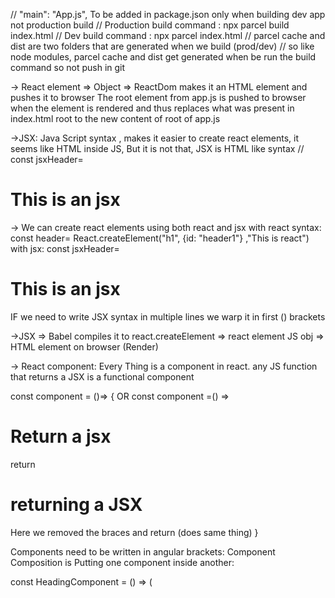 // "main": "App.js", To be added in package.json only when building dev app not production build
// Production build command : npx parcel build index.html
// Dev build command : npx parcel index.html
// parcel cache and dist are two folders that are generated when we build (prod/dev)
// so like node modules, parcel cache and dist get generated when be run the build command so not push in git

-> React element => Object => ReactDom makes it an HTML element and pushes it to browser
The root element from app.js is pushed to browser when the element is rendered and thus replaces what was present in index.html root to the new content of root of app.js

->JSX: Java Script syntax , makes it easier to create react elements, it seems like HTML inside JS, But it is not that, JSX is HTML like syntax
// const jsxHeader= <h1>This is an jsx</h1>
-> We can create react elements using both react and jsx
with react syntax: const header= React.createElement("h1", {id: "header1"} ,"This is react")
with jsx: const jsxHeader= <h1 id=header1>This is an jsx</h1>

IF we need to write JSX syntax in multiple lines we warp it in first () brackets

->JSX => Babel compiles it to react.createElement => react element JS obj => HTML element on browser (Render)

-> React component: Every Thing is a component in react.
   any JS function that returns a JSX is a functional component

   const component = ()=> {                     OR      const component =() => <h1>Return a jsx</h1>
    return <h1>returning a JSX</h1>                     Here we removed the braces and return (does same thing) 
   }

  Components need to be written in angular brackets: <component />
  Component Composition is Putting one component inside another:  

  const HeadingComponent = () => (
  <div id="Container">
    <Title />       //Component composition (But eveyrthing should be under one main container like div here) Title is another functional component
    <h1>{100+200}</h1> //we can inject any JS Code inside the JSX using curly braces and it would come out as an html element
    {console/log("Print this)}
    <h1 className="heading">Returning JSX using functional Component</h1>
  </div>
  );

  -> useEffect(()=>,[]): contains a call back func and a dependency array
      if the dependency array argument is missing then use effect is called after any component render (be it related to that useEffect hook or not)
      if empty dependency array then the hook is called during initial render and just that once
      if the array [variable] is not empty then useEffect is called every time "variable" is updated 